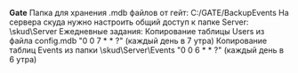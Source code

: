 **Gate**
Папка для хранения .mdb файлов от гейт: C:/GATE/BackupEvents
На сервера скуда нужно настроить общий доступ к папке Server: \\skud\Server
Ежедневные задания:
    Копирование таблицы Users из файла config.mdb "0 0 7 * * ?" (каждый день в 7 утра)
    Копирование таблиц Events из папки \\skud\Server\Events "0 0 6 * * ?" (каждый день в 6 утра)
